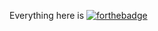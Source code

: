 Everything here is 
[![forthebadge](https://forthebadge.com/images/badges/built-with-love.svg)](https://forthebadge.com)